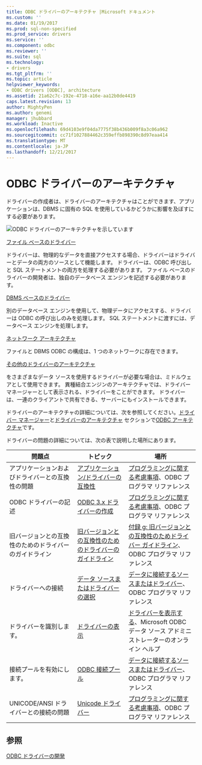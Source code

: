 ```yaml
---
title: ODBC ドライバーのアーキテクチャ |Microsoft ドキュメント
ms.custom: ''
ms.date: 01/19/2017
ms.prod: sql-non-specified
ms.prod_service: drivers
ms.service: ''
ms.component: odbc
ms.reviewer: ''
ms.suite: sql
ms.technology:
- drivers
ms.tgt_pltfrm: ''
ms.topic: article
helpviewer_keywords:
- ODBC drivers [ODBC], architecture
ms.assetid: 21a62c7c-192e-4718-a16e-aa12b0de4419
caps.latest.revision: 13
author: MightyPen
ms.author: genemi
manager: jhubbard
ms.workload: Inactive
ms.openlocfilehash: 69d4103e9f04da7775f38b436b009f8a3c06a962
ms.sourcegitcommit: cc71f1027884462c359effb898390c8d97eaa414
ms.translationtype: MT
ms.contentlocale: ja-JP
ms.lasthandoff: 12/21/2017
---
```

# <a name="odbc-driver-architecture"></a>ODBC ドライバーのアーキテクチャ
ドライバーの作成者は、ドライバーのアーキテクチャはことができます、アプリケーションは、DBMS に固有の SQL を使用しているかどうかに影響を及ぼすにする必要があります。  
  
 ![ODBC ドライバーのアーキテクチャを示しています](../../../odbc/reference/develop-driver/media/odbcdriverovruarch.gif "ODBCDriverOvruArch。")  
  
 [ファイル ベースのドライバー](../../../odbc/reference/file-based-drivers.md)  
  
 ドライバーは、物理的なデータを直接アクセスする場合、ドライバーはドライバーとデータの両方のソースとして機能します。 ドライバーは、ODBC 呼び出しと SQL ステートメントの両方を処理する必要があります。 ファイル ベースのドライバーの開発者は、独自のデータベース エンジンを記述する必要があります。  
  
 [DBMS ベースのドライバー](../../../odbc/reference/dbms-based-drivers.md)  
  
 別のデータベース エンジンを使用して、物理データにアクセスする、ドライバーは ODBC の呼び出しのみを処理します。 SQL ステートメントに渡すには、データベース エンジンを処理します。  
  
 [ネットワーク アーキテクチャ](../../../odbc/reference/network-example.md)  
  
 ファイルと DBMS ODBC の構成は、1 つのネットワークに存在できます。  
  
 [その他のドライバーのアーキテクチャ](../../../odbc/reference/other-driver-architectures.md)  
  
 をさまざまなデータ ソースを使用するドライバーが必要な場合は、ミドルウェアとして使用できます。 異種結合エンジンのアーキテクチャでは、ドライバー マネージャーとして表示される、ドライバーをことができます。 ドライバーは、一連のクライアントで共有できる、サーバーにもインストールできます。  
  
 ドライバーのアーキテクチャの詳細については、次を参照してください。[ドライバー マネージャー](../../../odbc/reference/the-driver-manager.md)と[ドライバーのアーキテクチャ](../../../odbc/reference/driver-architecture.md) セクションで[ODBC アーキテクチャ](../../../odbc/reference/odbc-architecture.md)です。  
  
 ドライバーの問題の詳細については、次の表で説明した場所にあります。  
  
|問題点|トピック|場所|  
|-----------|-----------|--------------|  
|アプリケーションおよびドライバーとの互換性の問題|[アプリケーション/ドライバーの互換性](../../../odbc/reference/develop-app/application-and-driver-compatibility.md)|[プログラミングに関する考慮事項](../../../odbc/reference/develop-app/programming-considerations.md)、ODBC プログラマ リファレンス|  
|ODBC ドライバーの記述|[ODBC 3.x ドライバーの作成](../../../odbc/reference/develop-app/writing-odbc-3-x-drivers.md)|[プログラミングに関する考慮事項](../../../odbc/reference/develop-app/programming-considerations.md)、ODBC プログラマ リファレンス|  
|旧バージョンとの互換性のためのドライバーのガイドライン|[旧バージョンとの互換性のためのドライバーのガイドライン](../../../odbc/reference/appendixes/appendix-g-driver-guidelines-for-backward-compatibility.md)|[付録 g: 旧バージョンとの互換性のためドライバー ガイドライン](../../../odbc/reference/appendixes/appendix-g-driver-guidelines-for-backward-compatibility.md)、ODBC プログラマ リファレンス|  
|ドライバーへの接続|[データ ソースまたはドライバーの選択](../../../odbc/reference/develop-app/choosing-a-data-source-or-driver.md)|[データに接続するソースまたはドライバー](../../../odbc/reference/develop-app/connecting-to-a-data-source-or-driver.md)、ODBC プログラマ リファレンス|  
|ドライバーを識別します。|[ドライバーの表示](../../../odbc/admin/viewing-drivers.md)|[ドライバーを表示する](../../../odbc/admin/viewing-drivers.md)、Microsoft ODBC データ ソース アドミニストレーターのオンライン ヘルプ|  
|接続プールを有効にします。|[ODBC 接続プール](../../../odbc/reference/develop-app/driver-manager-connection-pooling.md)|[データに接続するソースまたはドライバー](../../../odbc/reference/develop-app/connecting-to-a-data-source-or-driver.md)、ODBC プログラマ リファレンス|  
|UNICODE/ANSI ドライバーとの接続の問題|[Unicode ドライバー](../../../odbc/reference/develop-app/unicode-drivers.md)|[プログラミングに関する考慮事項](../../../odbc/reference/develop-app/programming-considerations.md)、ODBC プログラマ リファレンス|  
  
## <a name="see-also"></a>参照  
 [ODBC ドライバーの開発](../../../odbc/reference/develop-driver/developing-an-odbc-driver.md)

